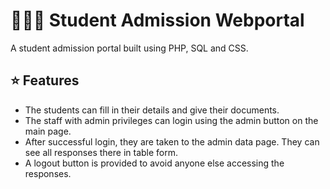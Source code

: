 # 👨‍🎓📝 Student Admission Webportal

A student admission portal built using PHP, SQL and CSS.

## ⭐ Features

- The students can fill in their details and give their documents.
- The staff with admin privileges can login using the admin button on the main page.
- After successful login, they are taken to the admin data page. They can see all responses there in table form.
- A logout button is provided to avoid anyone else accessing the responses.
